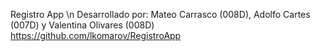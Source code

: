Registro App \n
Desarrollado por: Mateo Carrasco (008D), Adolfo Cartes (007D) y Valentina Olivares (008D)
https://github.com/lkomarov/RegistroApp
